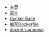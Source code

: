 - [主页]()
- [简介](docker/)
- [Docker Base](docker/docker-base)
- [编写Dockerfile](docker/docker-compose/编写Dockerfile)
- [docker-compose](docker/docker-compose/docker-compose)
